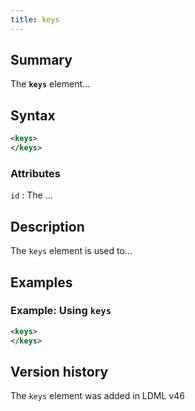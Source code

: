 ```yaml
---
title: keys
---
```


## Summary

The **`keys`** element…

## Syntax

```xml
<keys>
</keys>
```

### Attributes

`id`
:   The …

## Description

The `keys` element is used to…

## Examples

### Example: Using `keys`

```xml
<keys>
</keys>
```

## Version history

The `keys` element was added in LDML v46

<!-- ## See also

- … -->
